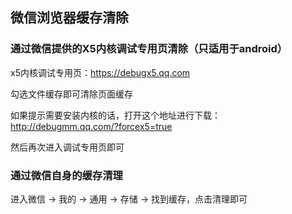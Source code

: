 

## 微信浏览器缓存清除


### 通过微信提供的X5内核调试专用页清除（只适用于android）


x5内核调试专用页：https://debugx5.qq.com


勾选文件缓存即可清除页面缓存


如果提示需要安装内核的话，打开这个地址进行下载：http://debugmm.qq.com/?forcex5=true 


然后再次进入调试专用页即可


### 通过微信自身的缓存清理

进入微信 -> 我的 -> 通用 -> 存储 -> 找到缓存，点击清理即可